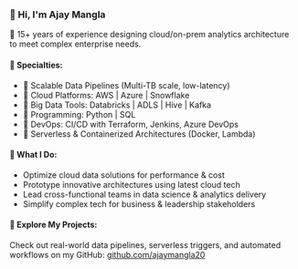 ### 👋 Hi, I'm Ajay Mangla

🚀 15+ years of experience designing cloud/on-prem analytics architecture to meet complex enterprise needs.

#### 💼 Specialties:
- 🔹 Scalable Data Pipelines (Multi-TB scale, low-latency)
- 🔹 Cloud Platforms: AWS | Azure | Snowflake
- 🔹 Big Data Tools: Databricks | ADLS | Hive | Kafka
- 🔹 Programming: Python | SQL
- 🔹 DevOps: CI/CD with Terraform, Jenkins, Azure DevOps
- 🔹 Serverless & Containerized Architectures (Docker, Lambda)

#### 🧠 What I Do:
- Optimize cloud data solutions for performance & cost  
- Prototype innovative architectures using latest cloud tech  
- Lead cross-functional teams in data science & analytics delivery  
- Simplify complex tech for business & leadership stakeholders  

#### 📂 Explore My Projects:
Check out real-world data pipelines, serverless triggers, and automated workflows on my GitHub: [github.com/ajaymangla20](https://github.com/ajaymangla20)
